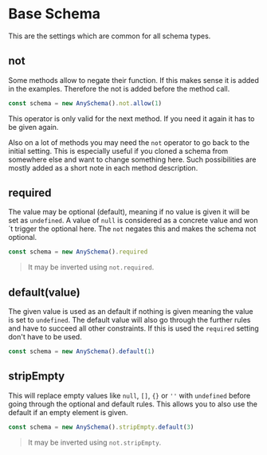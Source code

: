 # Base Schema

This are the settings which are common for all schema types.

## not

Some methods allow to negate their function. If this makes sense it is added
in the examples. Therefore the not is added before the method call.

```js
const schema = new AnySchema().not.allow(1)
```

This operator is only valid for the next method. If you need it again it has to
be given again.

Also on a lot of methods you may need the `not` operator to go back to the initial
setting. This is especially useful if you cloned a schema from somewhere else and
want to change something here. Such possibilities are mostly added as a short note
in each method description.

## required

The value may be optional (default), meaning if no value is given it will be set
as `undefined`. A value of `null` is considered as a concrete value and won´t trigger
the optional here. The `not` negates this and makes the schema not optional.

```js
const schema = new AnySchema().required
```

> It may be inverted using `not.required`.

## default(value)

The given value is used as an default if nothing is given meaning the value is set
to `undefined`. The default value will also go through the further rules and have
to succeed all other constraints.
If this is used the `required` setting don't have to be used.

```js
const schema = new AnySchema().default(1)
```

## stripEmpty

This will replace empty values like `null`, `[]`, `{}` or `''` with `undefined`
before going through the optional and default rules. This allows you to also use
the default if an empty element is given.

```js
const schema = new AnySchema().stripEmpty.default(3)
```

> It may be inverted using `not.stripEmpty`.
